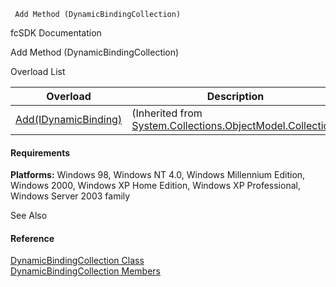 ﻿     Add Method (DynamicBindingCollection)                                                   

fcSDK Documentation

Add Method (DynamicBindingCollection)

Overload List

| Overload | Description |
| --- | --- |
| [Add(IDynamicBinding)](#) | (Inherited from [System.Collections.ObjectModel.Collection<IDynamicBinding>](#)) |

#### Requirements

**Platforms:** Windows 98, Windows NT 4.0, Windows Millennium Edition, Windows 2000, Windows XP Home Edition, Windows XP Professional, Windows Server 2003 family

See Also

#### Reference

[DynamicBindingCollection Class](fcSDK~FChoice.Foundation.DynamicBinding.DynamicBindingCollection.md)  
[DynamicBindingCollection Members](fcSDK~FChoice.Foundation.DynamicBinding.DynamicBindingCollection_members.md)